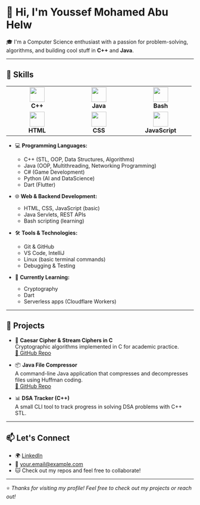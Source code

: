 <!---- 👋 Hi, I’m Youssef Mohamed Abu Helw
- 👀 I’m interested in computer science 
- 🌱 I’m currently learning Software Development 

- 💞️ I’m looking to collaborate on ...
- 📫 How to reach me ...
- 😄 Pronouns: ...
- ⚡ Fun fact: ...


YoussefAbuHelw/YoussefAbuHelw is a ✨ special ✨ repository because its `README.md` (this file) appears on your GitHub profile.
You can click the Preview link to take a look at your changes.
--->

# 👋 Hi, I'm Youssef Mohamed Abu Helw

🎓 I'm a Computer Science enthusiast with a passion for problem-solving, algorithms, and building cool stuff in **C++** and **Java**.

---

## 🚀 Skills
<table>
  <tr>
    <td align="center" width="150">
      <img src="https://cdn.jsdelivr.net/gh/devicons/devicon/icons/cplusplus/cplusplus-original.svg" width="40" /><br>
      <b>C++</b>
    </td>
    <td align="center" width="150">
      <img src="https://cdn.jsdelivr.net/gh/devicons/devicon/icons/java/java-original.svg" width="40" /><br>
      <b>Java</b>
    </td>
    <td align="center" width="150">
      <img src="https://cdn.jsdelivr.net/gh/devicons/devicon/icons/bash/bash-original.svg" width="40" /><br>
      <b>Bash</b>
    </td>
  </tr>
  <tr>
    <td align="center" width="150">
      <img src="https://cdn.jsdelivr.net/gh/devicons/devicon/icons/html5/html5-original.svg" width="40" /><br>
      <b>HTML</b>
    </td>
    <td align="center" width="150">
      <img src="https://cdn.jsdelivr.net/gh/devicons/devicon/icons/css3/css3-original.svg" width="40" /><br>
      <b>CSS</b>
    </td>
    <td align="center" width="150">
      <img src="https://cdn.jsdelivr.net/gh/devicons/devicon/icons/javascript/javascript-original.svg" width="40" /><br>
      <b>JavaScript</b>
    </td>
  </tr>
</table>


- 💻 **Programming Languages:**  
  - C++ (STL, OOP, Data Structures, Algorithms)  
  - Java (OOP, Multithreading, Networking Programming)
  - C# (Game Development)
  - Python (AI and DataScience)
  - Dart (Flutter)

- 🌐 **Web & Backend Development:**  
  - HTML, CSS, JavaScript (basic)  
  - Java Servlets, REST APIs  
  - Bash scripting (learning)

- 🛠️ **Tools & Technologies:**  
  - Git & GitHub  
  - VS Code, IntelliJ  
  - Linux (basic terminal commands)  
  - Debugging & Testing

- 🧠 **Currently Learning:**  
  - Cryptography  
  - Dart  
  - Serverless apps (Cloudflare Workers)

---

## 📂 Projects

- 🔐 **Caesar Cipher & Stream Ciphers in C**  
  Cryptographic algorithms implemented in C for academic practice.  
  [🔗 GitHub Repo](#)

- 📦 **Java File Compressor**  
  A command-line Java application that compresses and decompresses files using Huffman coding.  
  [🔗 GitHub Repo](#)

- 📊 **DSA Tracker (C++)**  
  A small CLI tool to track progress in solving DSA problems with C++ STL.

---

## 📫 Let's Connect

- 🌍 [LinkedIn](https://www.linkedin.com/in/youssef-mohamed-14717a340)
- 📧 [your.email@example.com](mailto:youssefmohamedseng@gmail.com)
- 🐱 Check out my repos and feel free to collaborate!

---

⭐ *Thanks for visiting my profile! Feel free to check out my projects or reach out!*
